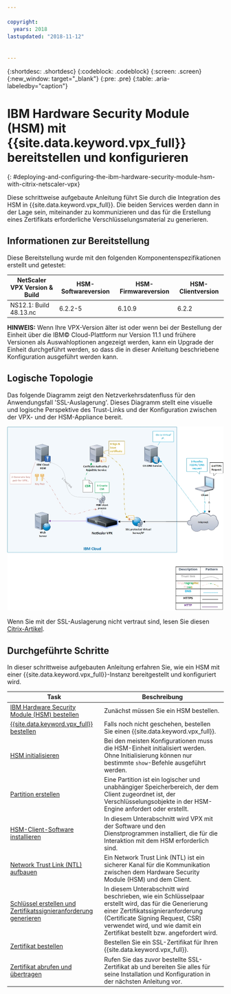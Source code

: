 ```yaml
---

copyright:
  years: 2018
lastupdated: "2018-11-12"


---
```


{:shortdesc: .shortdesc}
{:codeblock: .codeblock}
{:screen: .screen}
{:new_window: target="_blank"}
{:pre: .pre}
{:table: .aria-labeledby="caption"}

# IBM Hardware Security Module (HSM) mit {{site.data.keyword.vpx_full}} bereitstellen und konfigurieren
{: #deploying-and-configuring-the-ibm-hardware-security-module-hsm-with-citrix-netscaler-vpx}

Diese schrittweise aufgebaute Anleitung führt Sie durch die Integration des HSM in {{site.data.keyword.vpx_full}}. Die beiden Services werden dann in der Lage sein, miteinander zu kommunizieren und das für die Erstellung eines Zertifikats erforderliche Verschlüsselungsmaterial zu generieren.

## Informationen zur Bereitstellung
Diese Bereitstellung wurde mit den folgenden Komponentenspezifikationen erstellt und getestet:

| NetScaler VPX Version & Build	| HSM-Softwareversion | HSM-Firmwareversion | HSM-Clientversion |
| ------------- | ------------- | ------------- | ------------- |
| NS12.1: Build 48.13.nc | 6.2.2-5 | 6.10.9 | 6.2.2 |

**HINWEIS:** Wenn Ihre VPX-Version älter ist oder wenn bei der Bestellung der Einheit über die IBM© Cloud-Plattform nur Version 11.1 und frühere Versionen als Auswahloptionen angezeigt werden, kann ein Upgrade der Einheit durchgeführt werden, so dass die in dieser Anleitung beschriebene Konfiguration ausgeführt werden kann. 

## Logische Topologie
Das folgende Diagramm zeigt den Netzverkehrsdatenfluss für den Anwendungsfall 'SSL-Auslagerung'. Dieses Diagramm stellt eine visuelle und logische Perspektive des Trust-Links und der Konfiguration zwischen der VPX- und der HSM-Appliance bereit. 

<img src="images/network-flows-logical-topology.jpg" alt="Zeichnung" style="width: 700px;"/>

Wenn Sie mit der SSL-Auslagerung nicht vertraut sind, lesen Sie diesen [Citrix-Artikel](https://docs.citrix.com/en-us/netscaler/12-1/ssl.html).

## Durchgeführte Schritte

In dieser schrittweise aufgebauten Anleitung erfahren Sie, wie ein HSM mit einer {{site.data.keyword.vpx_full}}-Instanz bereitgestellt und konfiguriert wird.

Task  | Beschreibung
------------- | -------------
[IBM Hardware Security Module (HSM) bestellen](/docs/infrastructure/citrix-netscaler-vpx?topic=citrix-netscaler-vpx-order-the-ibm-hardware-security-module-hsm-) | Zunächst müssen Sie ein HSM bestellen.
[{{site.data.keyword.vpx_full}} bestellen](/docs/infrastructure/citrix-netscaler-vpx?topic=citrix-netscaler-vpx-order-a-citrix-netscaler-vpx) | Falls noch nicht geschehen, bestellen Sie einen {{site.data.keyword.vpx_full}}.
[HSM initialisieren](/docs/infrastructure/citrix-netscaler-vpx?topic=citrix-netscaler-vpx-initialize-ibm-hardware-security-module-hsm-) | Bei den meisten Konfigurationen muss die HSM-Einheit initialisiert werden. Ohne Initialisierung können nur bestimmte `show`-Befehle ausgeführt werden. 
[Partition erstellen](/docs/infrastructure/citrix-netscaler-vpx?topic=citrix-netscaler-vpx-create-a-partition) | Eine Partition ist ein logischer und unabhängiger Speicherbereich, der dem Client zugeordnet ist, der Verschlüsselungsobjekte in der HSM-Engine anfordert oder erstellt.
[HSM-Client-Software installieren](/docs/infrastructure/citrix-netscaler-vpx?topic=citrix-netscaler-vpx-install-the-ibm-hardware-security-module-hsm-client-software) | In diesem Unterabschnitt wird VPX mit der Software und den Dienstprogrammen installiert, die für die Interaktion mit dem HSM erforderlich sind. |
[Network Trust Link (NTL) aufbauen](/docs/infrastructure/citrix-netscaler-vpx?topic=citrix-netscaler-vpx-establish-a-network-trust-link-ntl-) | Ein Network Trust Link (NTL) ist ein sicherer Kanal für die Kommunikation zwischen dem Hardware Security Module (HSM) und dem Client. |
[Schlüssel erstellen und Zertifikatssignieranforderung generieren](/docs/infrastructure/citrix-netscaler-vpx?topic=citrix-netscaler-vpx-create-keys-and-generate-the-certificate-signing-request-csr-) | In diesem Unterabschnitt wird beschrieben, wie ein Schlüsselpaar erstellt wird, das für die Generierung einer Zertifikatssignieranforderung (Certificate Signing Request, CSR) verwendet wird, und wie damit ein Zertifikat bestellt bzw. angefordert wird. | 
[Zertifikat bestellen](/docs/infrastructure/citrix-netscaler-vpx?topic=citrix-netscaler-vpx-order-an-ssl-certificate) | Bestellen Sie ein SSL-Zertifikat für Ihren {{site.data.keyword.vpx_full}}.
[Zertifikat abrufen und übertragen](/docs/infrastructure/citrix-netscaler-vpx?topic=citrix-netscaler-vpx-retrieve-and-transfer-the-certificate) | Rufen Sie das zuvor bestellte SSL-Zertifikat ab und bereiten Sie alles für seine Installation und Konfiguration in der nächsten Anleitung vor. 
